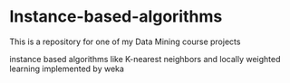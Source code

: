 # Instance-based-algorithms

This is a repository for one of my Data Mining course projects

instance based algorithms like K-nearest neighbors and 
locally weighted learning implemented by weka

